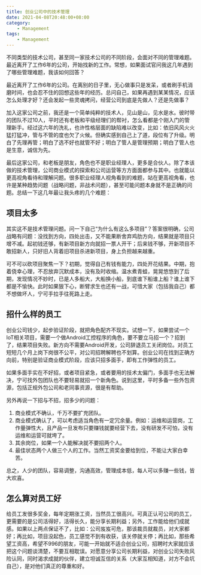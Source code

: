 ```yaml
---
title: 创业公司中的技术管理
date: 2021-04-08T20:48:00+08:00 
category:
    - Management
tags:
    - Management
---
```


不同类型的技术公司，甚至同一家技术公司的不同阶段，会面对不同的管理难题。最近离开了工作6年的公司，开始找新的工作。常想，如果面试官问我这几年遇到了哪些管理难题，我该如何回答？

<!--more--> 

最近离开了工作6年的公司。在离别的日子里，无心做事只是发呆，或者刷手机消磨时间，也会忍不住的回想这些年的经历。总问自己，如果再遇到某某情况，应该怎么处理才好？还会发起一些灵魂拷问，经营公司到底是先做人？还是先做事？

加入这家公司之前，我还是一个简单纯粹的技术人，见山是山，见水是水。彼时带的团队不过10人，平时还有老板和平级经理们的帮衬，怎么看都是个刚入门的管理新手。经过这六年的洗礼，也许性格层面的缺陷难以改变，比如：依旧风风火火猛打猛冲，管与不管的度也欠了火候。但确实感到自己上了道，段位有了升级。明白了先理再管；明白了选不好也就管不好；明白了管人是管理预期；明白了管人也是生意，诚信为先。

最后这家公司，和老板是朋友，角色也不是职业经理人，更多是合伙人。除了本该做的技术管理，公司商业模式的探索和公司运营等方方面面都参与其中。也就能以更高视角看待和理解问题。很多职业经理人视角看到的难题，站在更高视角看，也许是某种趋势问题（战略问题，非战术问题），甚至可能问题本身就不是正确的问题。总结一下这几年最让我头疼的几个难题：

## 项目太多

其实这不是技术管理问题。问一下自己“为什么有这么多项目”？答案很明确，公司战略有问题：没找到方向，四处出击，又不能果断舍弃鸡肋方向，结果就是项目只增不减。起初钱还够，有新项目新方向就招一票人开干；后来钱不够，开新项目不敢招新人，只好旧人背着旧项目杀进新项目，身上负担越来越重。

可不可以砍项目聚焦一下？初期，觉得自己有钱有能力，四处开花结果。中期，抱着侥幸心理，不忍放弃沉默成本，没有及时收缩。温水煮青蛙，晃晃悠悠到了后期，发现情况不妙时，已是人多船大，大船换小船，到底谁下船谁上船？谁上谁下都是不愉快。此时如果狠下心，断臂求生也还有一战，可惜大家（包括我自己）都不想做坏人，宁可手拉手往死路上走。

## 招什么样的员工

创业公司钱少，起步验证阶段，就把角色配齐不现实。试想一下，如果尝试一个IoT相关项目，需要一个做Android工控程序的角色，要不要立马招一个？招到了，结果项目失败。新方向不需要Android开发，公司辞退员工关闭岗位。对员工短短几个月上岗下岗很不公平，对公司招聘解聘也不划算。创业公司在找到正确方向前，特别是验证商业模式阶段，应该只招多面手，即有工作弹性的员工。

如果多面手实在不好招，或者项目紧急，或者要用的技术太偏门，多面手也无法解决，宁可找外包团队也不要轻易就招一个新角色。说到这里，平时多备一些外包资源，包括正规外包公司和老同事资源，很是有帮助。

另外再说一下招与不招，招多少的问题：

1. 商业模式不确认，千万不要扩充团队。
2. 商业模式确认了，可以考虑适当角色有一定冗余量。例如：运维和运营岗，工作量弹性大，且产品一旦发布只要赚钱就要经营下去，没有研发不可怕，没有运维和运营可就垮了。
3. 其余岗位，如果一个人能解决就不要招两个人。
4. 最佳状态两个人做三个人的工作。当然工资奖金要给到位，不能让大家白幸苦。

总之，人少的团队，容易调整，沟通高效，管理成本低，每人可以多赚一些钱，皆大欢喜。

## 怎么算对员工好

给员工发很多奖金，每年定期涨工资，当然员工很高兴。可真正认可公司的员工，更需要的是公司活得好，活得长久，能分享长期利益；另外，工作能给他们成就感。如果以上两点保证不了，比如：公司岌岌可危，那该裁员就裁员，对大家都好；再比如，项目没起色，员工感觉不到有收获，该关停就关停；再比如，那些希望工资高，希望不996的朋友，可能一开始就不适合创业公司，招聘时大家就应该把这个问题谈清楚，不要互相耽误。对愿意分享公司长期利益，对创业公司失败风险认同，同时渴求成就的伙伴，建立坦诚互信的关系（大家互相知道，对方不会坑自己），是对他们真正的尊重和好。